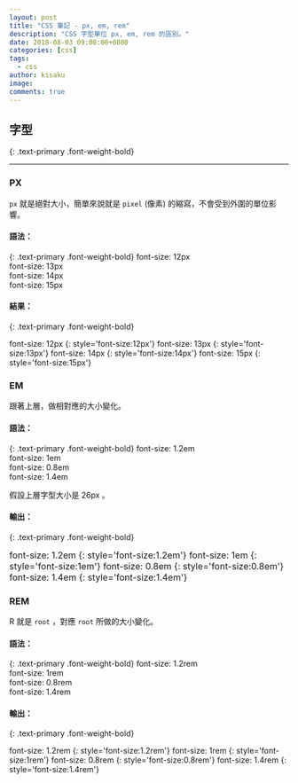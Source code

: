 ```yaml
---
layout: post
title: "CSS 筆記 - px, em, rem"
description: "CSS 字型單位 px, em, rem 的區別。"
date: 2018-08-03 09:00:00+0800
categories: [css]
tags:
  - css
author: kisaku
image:
comments: true
---
```


## 字型  
{: .text-primary .font-weight-bold}
***
### PX  
`px` 就是絕對大小，簡單來說就是 `pixel` (像素)  的縮寫，不會受到外圍的單位影響。  
#### 語法：   
{: .text-primary .font-weight-bold}
font-size: 12px  
font-size: 13px  
font-size: 14px  
font-size: 15px  

#### 結果： 
{: .text-primary .font-weight-bold}
<div markdown="1"  class="d-block bg-output"> 
font-size: 12px
{: style='font-size:12px'}  
font-size: 13px
{: style='font-size:13px'}  
font-size: 14px
{: style='font-size:14px'}  
font-size: 15px
{: style='font-size:15px'}  
</div>


### EM

跟著上層，做相對應的大小變化。

#### 語法：  
{: .text-primary .font-weight-bold}
font-size: 1.2em  
font-size: 1em  
font-size: 0.8em  
font-size: 1.4em  

假設上層字型大小是 26px 。  
#### 輸出：  
{: .text-primary .font-weight-bold}
<div markdown="1"  class="d-block bg-output" style="font-size:16px"> 
font-size: 1.2em
{: style='font-size:1.2em'}  
font-size: 1em
{: style='font-size:1em'}  
font-size: 0.8em
{: style='font-size:0.8em'}  
font-size: 1.4em
{: style='font-size:1.4em'}  
</div>


### REM

R 就是 `root` ，對應 `root` 所做的大小變化。

#### 語法：  
{: .text-primary .font-weight-bold}
font-size: 1.2rem  
font-size: 1rem  
font-size: 0.8rem  
font-size: 1.4rem  

#### 輸出：  
{: .text-primary .font-weight-bold}
<div markdown="1"  class="d-block bg-output"> 
font-size: 1.2rem
{: style='font-size:1.2rem'}  
font-size: 1rem
{: style='font-size:1rem'}  
font-size: 0.8rem
{: style='font-size:0.8rem'}  
font-size: 1.4rem
{: style='font-size:1.4rem'}  
</div>








